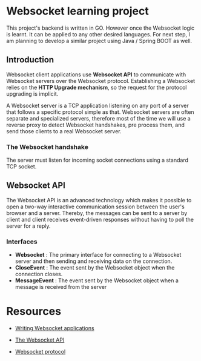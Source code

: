# Websocket learning project

This project's backend is written in GO. However once the Websocket logic is learnt. It can be applied to any other desired languages.
For next step, I am planning to develop a similar project using Java / Spring BOOT as well.

## Introduction

Websocket client applications use **Websocket API** to communicate with Websocket servers over the Websocket protocol.
Establishing a Websocket relies on the **HTTP Upgrade mechanism**, so the request for the protocol upgrading is implicit.

A Websocket server is a TCP application listening on any port of a server that follows a specific protocol simple as that.
Websocket servers are often separate and specialized servers, therefore most of the time we will use a reverse proxy to detect Websocket handshakes, pre process them, and send those clients to a real Websocket server.

### The Websocket handshake
The server must listen for incoming socket connections using a standard TCP socket.

## Websocket API
The Websocket API is an advanced technology which makes it possible to open a two-way interactive communication session between
the user's browser and a server. Thereby, the messages can be sent to a server by client and client receives event-driven responses
without having to poll the server for a reply.

### Interfaces
-   **Websocket**    : The primary interface for connecting to a Websocket server and then sending and receiving data on the connection.
-   **CloseEvent**   : The event sent by the Websocket object when the connection closes.
-   **MessageEvent** : The event sent by the Websocket object when a message is received from the server
 
# Resources
-   [Writing Websocket applications](https://developer.mozilla.org/en-US/docs/Web/API/WebSockets_API/Writing_WebSocket_client_applications#Receiving_messages_from_the_server)

-   [The Websocket API](https://developer.mozilla.org/en-US/docs/Web/API/Websockets_API)

-   [Websocket protocol](https://tools.ietf.org/html/rfc6455)